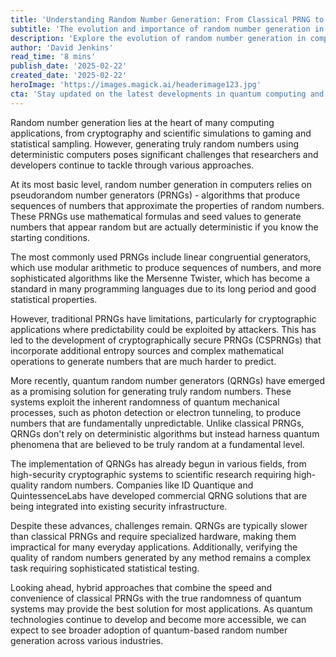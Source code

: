 ```yaml
---
title: 'Understanding Random Number Generation: From Classical PRNG to Quantum Solutions'
subtitle: 'The evolution and importance of random number generation in computing'
description: 'Explore the evolution of random number generation in computing, from traditional pseudorandom number generators to cutting-edge quantum solutions. Learn how these technologies impact everything from cryptography to gaming, and discover the challenges and opportunities in generating truly random numbers.'
author: 'David Jenkins'
read_time: '8 mins'
publish_date: '2025-02-22'
created_date: '2025-02-22'
heroImage: 'https://images.magick.ai/headerimage123.jpg'
cta: 'Stay updated on the latest developments in quantum computing and random number generation by following us on LinkedIn. Our expert network regularly shares insights on breakthrough technologies shaping the future of computing.'
---
```


Random number generation lies at the heart of many computing applications, from cryptography and scientific simulations to gaming and statistical sampling. However, generating truly random numbers using deterministic computers poses significant challenges that researchers and developers continue to tackle through various approaches.

At its most basic level, random number generation in computers relies on pseudorandom number generators (PRNGs) - algorithms that produce sequences of numbers that approximate the properties of random numbers. These PRNGs use mathematical formulas and seed values to generate numbers that appear random but are actually deterministic if you know the starting conditions.

The most commonly used PRNGs include linear congruential generators, which use modular arithmetic to produce sequences of numbers, and more sophisticated algorithms like the Mersenne Twister, which has become a standard in many programming languages due to its long period and good statistical properties.

However, traditional PRNGs have limitations, particularly for cryptographic applications where predictability could be exploited by attackers. This has led to the development of cryptographically secure PRNGs (CSPRNGs) that incorporate additional entropy sources and complex mathematical operations to generate numbers that are much harder to predict.

More recently, quantum random number generators (QRNGs) have emerged as a promising solution for generating truly random numbers. These systems exploit the inherent randomness of quantum mechanical processes, such as photon detection or electron tunneling, to produce numbers that are fundamentally unpredictable. Unlike classical PRNGs, QRNGs don't rely on deterministic algorithms but instead harness quantum phenomena that are believed to be truly random at a fundamental level.

The implementation of QRNGs has already begun in various fields, from high-security cryptographic systems to scientific research requiring high-quality random numbers. Companies like ID Quantique and QuintessenceLabs have developed commercial QRNG solutions that are being integrated into existing security infrastructure.

Despite these advances, challenges remain. QRNGs are typically slower than classical PRNGs and require specialized hardware, making them impractical for many everyday applications. Additionally, verifying the quality of random numbers generated by any method remains a complex task requiring sophisticated statistical testing.

Looking ahead, hybrid approaches that combine the speed and convenience of classical PRNGs with the true randomness of quantum systems may provide the best solution for most applications. As quantum technologies continue to develop and become more accessible, we can expect to see broader adoption of quantum-based random number generation across various industries.